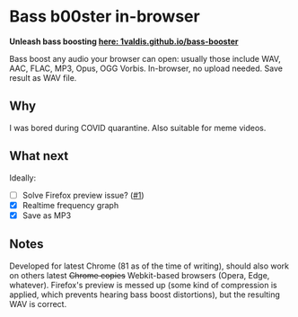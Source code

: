 # Bass b00ster in-browser

**Unleash bass boosting [here: 1valdis.github.io/bass-booster](https://1valdis.github.io/bass-booster/)**

Bass boost any audio your browser can open: usually those include WAV, AAC, FLAC, MP3, Opus, OGG Vorbis. In-browser, no upload needed. Save result as WAV file.

## Why

I was bored during COVID quarantine. Also suitable for meme videos.

## What next

Ideally:

- [ ] Solve Firefox preview issue? ([#1][i1])
- [x] Realtime frequency graph
- [x] Save as MP3

## Notes

Developed for latest Chrome (81 as of the time of writing), should also work on others latest ~~Chrome copies~~ Webkit-based browsers (Opera, Edge, whatever). Firefox's preview is messed up (some kind of compression is applied, which prevents hearing bass boost distortions), but the resulting WAV is correct.

[i1]: https://github.com/1valdis/bass-booster/issues/1
